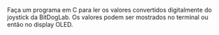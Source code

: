 Faça um programa em C para ler os valores convertidos digitalmente do joystick da BitDogLab. Os valores podem ser mostrados no terminal ou então no display OLED. 